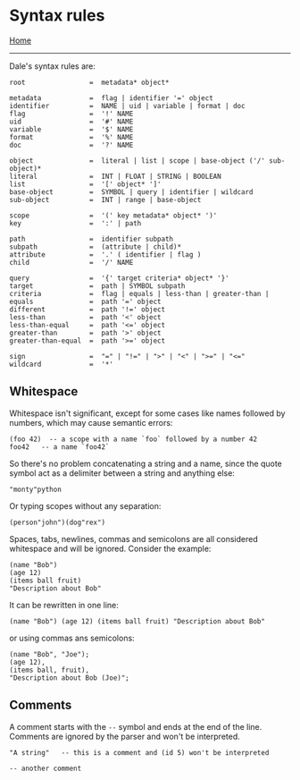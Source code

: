  # Syntax rules

[Home](../README.md)

---

Dale's syntax rules are:

```
root                =  metadata* object*

metadata            =  flag | identifier '=' object
identifier          =  NAME | uid | variable | format | doc
flag                =  '!' NAME
uid                 =  '#' NAME
variable            =  '$' NAME
format              =  '%' NAME
doc                 =  '?' NAME

object              =  literal | list | scope | base-object ('/' sub-object)*
literal             =  INT | FLOAT | STRING | BOOLEAN
list                =  '[' object* ']'
base-object         =  SYMBOL | query | identifier | wildcard
sub-object          =  INT | range | base-object

scope               =  '(' key metadata* object* ')'
key                 =  ':' | path

path                =  identifier subpath
subpath             =  (attribute | child)*
attribute           =  '.' ( identifier | flag )
child               =  '/' NAME

query               =  '{' target criteria* object* '}'
target              =  path | SYMBOL subpath
criteria            =  flag | equals | less-than | greater-than |
equals              =  path '=' object
different           =  path '!=' object
less-than           =  path '<' object
less-than-equal     =  path '<=' object
greater-than        =  path '>' object
greater-than-equal  =  path '>=' object

sign                =  "=" | "!=" | ">" | "<" | ">=" | "<="
wildcard            =  '*'
```

## Whitespace

Whitespace isn't significant, except for some cases like names followed by numbers, which may cause semantic errors:

```
(foo 42)  -- a scope with a name `foo` followed by a number 42
foo42   -- a name `foo42`
```

So there's no problem concatenating a string and a name, since the quote symbol act as a delimiter between a string and anything else:

```
"monty"python
```

Or typing scopes without any separation:

```
(person"john")(dog"rex")
```

Spaces, tabs, newlines, commas and semicolons are all considered whitespace and will be ignored. Consider the example:

```
(name "Bob")
(age 12)
(items ball fruit)
"Description about Bob"
```

It can be rewritten in one line:

```
(name "Bob") (age 12) (items ball fruit) "Description about Bob"
```

or using commas ans semicolons:

```
(name "Bob", "Joe");
(age 12),
(items ball, fruit),
"Description about Bob (Joe)";
```


## Comments

A comment starts with the `--` symbol and ends at the end of the line. Comments are ignored by the parser and won't be interpreted.

```
"A string"   -- this is a comment and (id 5) won't be interpreted

-- another comment
```
